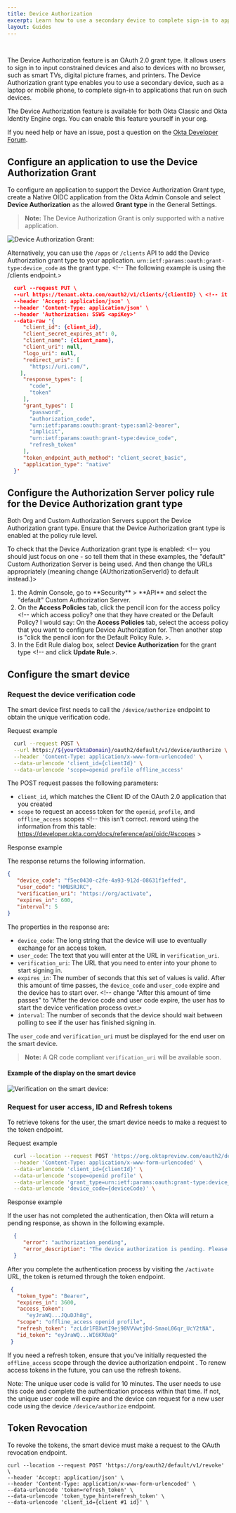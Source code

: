 ```yaml
---
title: Device Authorization
excerpt: Learn how to use a secondary device to complete sign-in to applications
layout: Guides
---
```


<ApiLifecycle access="ea" /><br>

The Device Authorization feature is an OAuth 2.0 grant type. It allows users to sign in to input constrained devices and also to devices with no browser, such as smart TVs, digital picture frames, and printers. The Device Authorization grant type enables you to use a secondary device, such as a laptop or mobile phone, to complete sign-in to applications that run on such devices.

The Device Authorization feature is available for both Okta Classic and Okta Identity Engine orgs. You can enable this feature yourself in your org. <!-- Tell them how to do that here with a few bulleted steps. Hint: info is also in the Native SSO guide.... -->

<!-- are you doing nutritional facts for this guide? If not, then you need to include this section:

This guide assumes that you:

- Have an Okta Developer Edition organization. Don't have one? [Create one for free](https://developer.okta.com/signup).
- Have enabled the Device Authorization feature for your org.-->

<!-- need a section that defines what they're going to do - because it's a lot:

To use the Device Authorization Grant, you need to:

* Configure an application to use the Device Authorization Grant
* Configure the Authorization Server policy rule for the Device Authorization grant type
* Configure the smart device
-->


If you need help or have an issue, post a question on the [Okta Developer Forum](https://devforum.okta.com).

## Configure an application to use the Device Authorization Grant

To configure an application to support the Device Authorization Grant type, create a Native OIDC application from the Okta Admin Console and select **Device Authorization** as the allowed **Grant type** in the General Settings. <!-- we need the actual step by step content here-->

> **Note:** The Device Authorization Grant is only supported <!--for use --> with a native application.

![Device Authorization Grant:](/img/device-auth-grant1.png "Displays the Device Authorization as the Grant Type in the General Settings for a Native OIDC application")
<!-- is this a difficult to find area? Otherwise, we don't typically insert images of basic, easy to find items. I suggest that you remove it -->
Alternatively, you can use the `/apps` or `/clients` API to add the Device Authorization grant type to your application. <!-- To do this, update your client and include--> `urn:ietf:params:oauth:grant-type:device_code` as the grant type. <!-- The following example is using the /clients endpoint.>

<!-- Example request-->

```json
  curl --request PUT \
  --url https://tenant.okta.com/oauth2/v1/clients/{clientID} \ <!-- it's not "tenant.okta.com" - use the "yourOktadomain" variable that we use in our examples-->
  --header 'Accept: application/json' \
  --header 'Content-Type: application/json' \
  --header 'Authorization: SSWS <apiKey>'
  --data-raw '{
     "client_id": {client_id},
     "client_secret_expires_at": 0,
     "client_name": {client_name},
     "client_uri": null,
     "logo_uri": null,
     "redirect_uris": [
       "https://uri.com/",
    ],
     "response_types": [
       "code",
       "token"
     ],
     "grant_types": [
       "password",
       "authorization_code",
       "urn:ietf:params:oauth:grant-type:saml2-bearer",
       "implicit",
       "urn:ietf:params:oauth:grant-type:device_code",
       "refresh_token"
     ],
     "token_endpoint_auth_method": "client_secret_basic", 
     "application_type": "native"
  }'
```
<!-- I think that "token_endpoint_auth_method" should be "none" above. The app that I created in the UI and then went to test in Postman to do an update had "none" as the "token_endpoint_auth_method" verify with Lars-->

## Configure the Authorization Server policy rule for the Device Authorization grant type

Both Org and Custom Authorization Servers support the Device Authorization grant type. Ensure that the Device Authorization grant type is enabled at the policy rule level.

To check that the Device Authorization grant type is enabled: <!-- you should just focus on one - so tell them that in these examples, the "default" Custom Authorization Server is being used. And then change the URLs appropriately (meaning change {AUthorizationServerId} to default instead.)>

1. <!--In the left navigation pane of--> the Admin Console, go to **Security** > **API** and select the "default" Custom Authorization Server.
1. On the **Access Policies** tab, click the pencil icon for the access policy <!-- which access policy? one that they have created or the Default Policy? I would say: On the **Access Policies** tab, select the access policy that you want to configure Device Authorization for. Then another step is "click the pencil icon for the Default Policy Rule. >.
1. In the Edit Rule dialog box, select **Device Authorization** for the grant type <!-- and click **Update Rule**.>.

<!-- remove this content - let's just focus on using the UI to config, since they can (unlike NativeSSO)

You can also use the following API requests to update the access policy rule to support the Device Authorization grant type.

##### Request to get the current access policy rule

```
curl --request GET \
--url https://${yourOktaDomain}/api/v1/authorizationServers/{AuthorizationServerId}/policies/{policyId}/rules/{ruleId} \
--header 'Content-Type: application/json' \
--header 'Accept: application/json' \
--header 'Authorization: SSWS <apiKey>'
```

See [Get all policy rules](/docs/reference/api/authorization-servers/#get-all-policy-rules) for a description of the request parameters.

##### Request to put the token exchange into the allowed grant types

```
curl --request PUT \
--url https://${yourOktaDomain}/api/v1/authorizationServers/<targetAuthorizationServerId>/policies/{policyId}/rules/{ruleId} \
--header 'Content-Type: application/json' \
--header 'Accept: application/json' \
--header 'Authorization: SSWS <apiKey>' \
--data-raw '{
	"id": "0pr3erdfwAnLPICrw0g4",
	"status": "ACTIVE",
	"name": "allow token exchange",
	"priority": 1,
	"created": "2021-04-14T17:47:42.000Z",
	"lastUpdated": "2021-04-14T17:47:42.000Z",
	"system": false,
	"conditions": {
    	"people": {
        	"users": {
            	"include": [],
            	"exclude": []
        	},
        	"groups": {
            	"include": [
                	"EVERYONE"
            	],
            	"exclude": []
        	}
    	},
    	"grantTypes": {
        	"include": [
            	"implicit",
            	"password",
            	"authorization_code",
             "urn:ietf:params:oauth:grant-type:device_code"
        	]
    	},
    	"scopes": {
        	"include": [
            	"*"
        	]
    	}
	},
	"actions": {
    	"token": {
        	"accessTokenLifetimeMinutes": 60,
        	"refreshTokenLifetimeMinutes": 0,
        	"refreshTokenWindowMinutes": 10080
    	}
	},
	"type": "RESOURCE_ACCESS"
}'
```
end of removal of content -->

## Configure the smart device

### Request the device verification code

The smart device first needs to call the `/device/authorize` endpoint to obtain the unique verification code.

Request example

```bash
  curl --request POST \
  --url https://${yourOktaDomain}/oauth2/default/v1/device/authorize \
  --header 'Content-Type: application/x-www-form-urlencoded' \
  --data-urlencode 'client_id={clientId}' \
  --data-urlencode 'scope=openid profile offline_access'
```

The POST request passes the following parameters:

* `client_id`, which matches the Client ID of the OAuth 2.0 application that you created
* `scope` to request an access token for the `openid`, `profile`, and `offline_access` scopes <!-- this isn't correct. reword using the information from this table: https://developer.okta.com/docs/reference/api/oidc/#scopes >

Response example

The response returns the following information. <!-- this sentence is really not needed.-->

```json
{
   "device_code": "f5ec0430-c2fe-4a93-912d-08631f1effed",
   "user_code": "HMBSRJRC",
   "verification_uri": "https://org/activate",
   "expires_in": 600,
   "interval": 5
}
```

<!-- we don't use "org" in URLs foor Okta orgs (in the example above) - we use what? :)-->

The properties in the response are:

<!-- future tense - avoid it -->

* `device_code`: The long string that the device will use to eventually exchange for an access token. <!-- take out evenutally - ambiguous -->
* `user_code`: The text that you will enter at the URL in `verification_uri`. <!-- at URL listed as the value foor `verification_uri` -->
* `verification_uri`: The URL that you need to enter into your phone to start signing in. <!-- the user - we are are talking to the developer here, so it's their user that is performing these actions, not the developer. The developer is configuring this for their users.-->
* `expires_in`: The number of seconds that this set of values is valid. After this amount of time passes, the `device_code` and `user_code` expire and the device has to start over. <!-- change "After this amount of time passes" to "After the device code and user code expire, the user has to start the device verification process over.>
* `interval`: The number of seconds that the device should wait between polling to see if the user has finished signing in.

The `user_code` and `verification_uri` must be displayed for the end user on the smart device. <!-- must appear on the smart device for the user, not must be displayed -->

> **Note:** A QR code compliant `verification_uri` will be available soon. <!-- is coming soon - avoid future tense-->

#### Example of the display on the smart device

![Verification on the smart device:](/img/device-auth-grant2.png "Displays the verification code on the smart device for the end user")

<!-- redo with the new alt text format, please-->

### Request for user access, ID and Refresh tokens <!-- serial comma and lower case r-->

To retrieve tokens for the user, the smart device needs to make a request to the token endpoint. <!-- correctly format the word token -->

Request example

<!-- you need to tell the dev that they need to use the device_code value from the device verification response here. probably in a list below the example that talks about the parameters being sent in the request that seems to be missing...hmmmmmm you can just talk about the grant_type and device_code parameters...it's over kill to keep talking about the client id and scope.....-->

```bash
  curl --location --request POST 'https://org.oktapreview.com/oauth2/default/v1/token' \
  --header 'Content-Type: application/x-www-form-urlencoded' \
  --data-urlencode 'client_id={clientId}' \
  --data-urlencode 'scope=openid profile' \
  --data-urlencode 'grant_type=urn:ietf:params:oauth:grant-type:device_code' \
  --data-urlencode 'device_code={deviceCode)' \
```

Response example

If the user has not completed the authentication, then Okta will return a pending response, as shown in the following example. <!-- reword not using future tense and using conversational tone - Hint: a contraction is needed, also you don't need to say "as shown in the following example" -->

```json
  {
     "error": "authorization_pending",
     "error_description": "The device authorization is pending. Please try again later."
  }
```

After you complete the authentication process by visiting the `/activate` URL, the token is returned through the token endpoint.

<!-- couple things:

- the token is returned in the response from the token endpoint.
- format the word token properly
- after THE USER COMPLETES - not YOU
- they visit the activate url and follow the instructions on their device to get an activation code
- I've been adding "json" and "bash" to your examples throughout my reviews. Just an FYI - it tells vuepress to highlight the code with colors-->

```json
 {
   "token_type": "Bearer",
   "expires_in": 3600,
   "access_token":
      "eyJraWQ...JQuDJh8g",
   "scope": "offline_access openid profile",
   "refresh_token": "zcLdr1FBXwtI9ej98VVVwtjDd-SmaoL06qr_UcY2tNA",
   "id_token": "eyJraWQ...WI6KR0aQ"
 }
```

If you need a refresh token, ensure that you've initially requested the `offline_access` scope through the device authorization endpoint <!-- `/device/authorize` endpoint-->. To renew access tokens in the future, you can use the refresh tokens. <!-- you can use the refresh token-->

Note: The unique user code is valid for 10 minutes. The user needs to use this code and complete the authentication process within that time. If not, the unique user code will expire and the device can request for a new user code using the device `/device/authorize` endpoint.

<!-- wrong formatting for the note above
-no future tense
-"the device can request a new user code using the `/device/authorize` endpoint -->

## Token Revocation <!-- Revoke the token -->

To revoke the tokens, the smart device must make a request to the OAuth revocation endpoint. <!-- to the `/revoke` endpoint-->

<!-- this needs to be: ```bash and indent the code two spaces - not flush left like it is-->

```
curl --location --request POST 'https://org/oauth2/default/v1/revoke' \
--header 'Accept: application/json' \
--header 'Content-Type: application/x-www-form-urlencoded' \
--data-urlencode 'token=refresh_token' \
--data-urlencode 'token_type_hint=refresh_token' \
--data-urlencode 'client_id={client #1 id}' \
```
<!-- in the example request above - for client id - was there more than one client in this use case???-->
